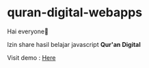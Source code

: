 # quran-digital-webapps

Hai everyone👋

Izin share hasil belajar javascript **Qur'an Digital**

Visit demo : [Here](https://quran-digital.netlify.app)

